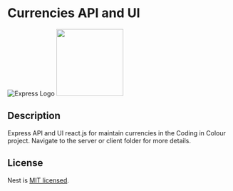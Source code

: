 # Currencies API and UI

![Express Logo](https://upload.wikimedia.org/wikipedia/commons/6/64/Expressjs.png) <img src="https://upload.wikimedia.org/wikipedia/commons/a/a7/React-icon.svg" width="150px"/>

## Description
Express API and UI react.js for maintain currencies in the Coding in Colour project.
Navigate to the server or client folder for more details.


## License

Nest is [MIT licensed](LICENSE).
